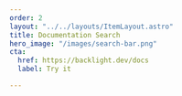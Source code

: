 ```yaml
---
order: 2
layout: "../../layouts/ItemLayout.astro"
title: Documentation Search
hero_image: "/images/search-bar.png"
cta:
  href: https://backlight.dev/docs
  label: Try it

---
```

